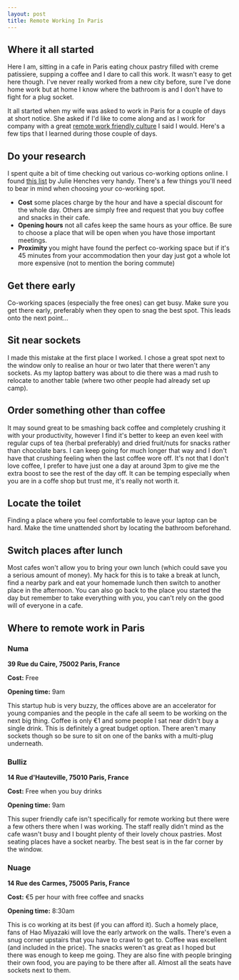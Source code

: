 ```yaml
---
layout: post
title: Remote Working In Paris
---
```


## Where it all started
Here I am, sitting in a cafe in Paris eating choux pastry filled with creme patissiere, supping a coffee and I dare to call this work. It wasn't easy to get here though. I've never really worked from a new city before, sure I've done home work but at home I know where the bathroom is and I don't have to fight for a plug socket.

It all started when my wife was asked to work in Paris for a couple of days at short notice. She asked if I'd like to come along and as I work for company with a great [remote work friendly culture](https://www.small-improvements.com/careers/) I said I would. Here's a few tips that I learned during those couple of days.

## Do your research

I spent quite a bit of time checking out various co-working options online. I found [this list](https://medium.com/future-of-work/my-16-favorite-places-for-coffee-and-coworking-in-paris-123df1a9a998) by Julie Henches very handy. There's a few things you'll need to bear in mind when choosing your co-working spot.
- **Cost** some places charge by the hour and have a special discount for the whole day. Others are simply free and request that you buy coffee and snacks in their cafe.
- **Opening hours** not all cafes keep the same hours as your office. Be sure to choose a place that will be open when you have those important meetings.
- **Proximity** you might have found the perfect co-working space but if it's 45 minutes from your accommodation then your day just got a whole lot more expensive (not to mention the boring commute)

## Get there early

Co-working spaces (especially the free ones) can get busy. Make sure you get there early, preferably when they open to snag the best spot. This leads onto the next point...

## Sit near sockets

I made this mistake at the first place I worked. I chose a great spot next to the window only to realise an hour or two later that there weren't any sockets. As my laptop battery was about to die there was a mad rush to relocate to another table (where two other people had already set up camp).

## Order something other than coffee

It may sound great to be smashing back coffee and completely crushing it with your productivity, however I find it's better to keep an even keel with regular cups of tea (herbal preferably) and dried fruit/nuts for snacks rather than chocolate bars. I can keep going for much longer that way and I don't have that crushing feeling when the last coffee wore off. It's not that I don't love coffee, I prefer to have just one a day at around 3pm to give me the extra boost to see the rest of the day off. It can be temping especially when you are in a coffe shop but trust me, it's really not worth it.

## Locate the toilet

Finding a place where you feel comfortable to leave your laptop can be hard. Make the time unattended short by locating the bathroom beforehand.

## Switch places after lunch

Most cafes won't allow you to bring your own lunch (which could save you a serious amount of money). My hack for this is to take a break at lunch, find a nearby park and eat your homemade lunch then switch to another place in the afternoon. You can also go back to the place you started the day but remember to take everything with you, you can't rely on the good will of everyone in a cafe.


## Where to remote work in Paris

### Numa

**39 Rue du Caire, 75002 Paris, France**

**Cost:** Free

**Opening time:** 9am

<amp-iframe width="600"
  title="Numa Co Working Paris"
  height="200"
  layout="responsive"
  sandbox="allow-scripts allow-same-origin allow-popups"
  frameborder="0"
  src="https://www.google.com/maps/embed/v1/place?q=place_id:ChIJF3gPMTxu5kcRXq_G1Qe3FRc&key=AIzaSyCB6ZPzYnxpqvi7O6TmDRvATi7aYgPLCGY">
</amp-iframe>

This startup hub is very buzzy, the offices above are an accelerator for young companies and the people in the cafe all seem to be working on the next big thing. Coffee is only €1 and some people I sat near didn't buy a single drink. This is definitely a great budget option. There aren't many sockets though so be sure to sit on one of the banks with a multi-plug underneath.

### Bulliz

**14 Rue d'Hauteville, 75010 Paris, France**

**Cost:** Free when you buy drinks

**Opening time:** 9am

<amp-iframe width="600"
  title="Bulliz Co Working Paris"
  height="200"
  layout="responsive"
  sandbox="allow-scripts allow-same-origin allow-popups"
  frameborder="0"
  src="https://www.google.com/maps/embed/v1/place?q=place_id:ChIJQ_jfIRRu5kcRU6ld6Eg2diw&key=AIzaSyCB6ZPzYnxpqvi7O6TmDRvATi7aYgPLCGY">
</amp-iframe>

This super friendly cafe isn't specifically for remote working but there were a few others there when I was working. The staff really didn't mind as the cafe wasn't busy and I bought plenty of their lovely choux pastries. Most seating places have a socket nearby. The best seat is in the far corner by the window.

### Nuage

**14 Rue des Carmes, 75005 Paris, France**

**Cost:** €5 per hour with free coffee and snacks

**Opening time:** 8:30am

<amp-iframe width="600"
  title="Nuage Co Working Paris"
  height="200"
  layout="responsive"
  sandbox="allow-scripts allow-same-origin allow-popups"
  frameborder="0"
  src="https://www.google.com/maps/embed/v1/place?q=place_id:ChIJ__pT5eZx5kcRAO3pFkY_0_A&key=AIzaSyCB6ZPzYnxpqvi7O6TmDRvATi7aYgPLCGY">
</amp-iframe>

This is co working at its best (if you can afford it). Such a homely place, fans of Hao Miyazaki will love the early artwork on the walls. There's even a snug corner upstairs that you have to crawl to get to. Coffee was excellent (and included in the price). The snacks weren't as great as I hoped but there was enough to keep me going. They are also fine with people bringing their own food, you are paying to be there after all. Almost all the seats have sockets next to them.
